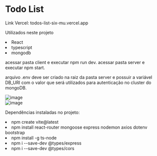 # Todo List

Link Vercel: todos-list-six-mu.vercel.app

Utilizados neste projeto 
<li>
  React
</li>
<li>
  typescript
</li>
<li>
  mongodb
</li>

acessar pasta client e executar npm run dev.
acessar pasta server e executar npm start.

arquivo .env deve ser criado na raiz da pasta server e possuir a variável DB_URI com o valor que será utilizados para autenticação no cluster do mongoDB.

![image](https://github.com/user-attachments/assets/7a932eb9-a125-4918-aa0d-561e2f00c002)
</BR>
![image](https://github.com/user-attachments/assets/717fc35a-e8c5-47c7-94d8-ebf3ee5a6e75)



Dependências instaladas no projeto:
<li>npm create vite@latest </li>
<li>npm install react-router mongoose express nodemon axios dotenv bootstrap
</li>
<li>npm install -g ts-node
</li>
<li>npm i --save-dev @types/express
</li>
<li>npm i --save-dev @types/cors</li>

